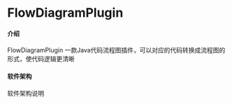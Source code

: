 # FlowDiagramPlugin

#### 介绍
FlowDiagramPlugin 一款Java代码流程图插件，可以对应的代码转换成流程图的形式，使代码逻辑更清晰

#### 软件架构
软件架构说明

